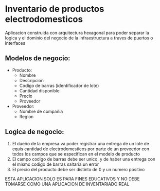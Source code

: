 # Inventario de productos electrodomesticos
Aplicacion construida con arquitectura hexagonal para poder separar la logica y el dominio del negocio de la infraestructura a traves de puertos o interfaces
## Modelos de negocio:
- Producto:
    - Nombre
    - Descripcion
    - Codigo de barras (identificador de lote)
    - Cantidad disponible
    - Precio
    - Proveedor
- Proveedor:
    - Nombre de compañia
    - Region

## Logica de negocio:
1. El dueño de la empresa va poder registrar una entrega de un lote de equis cantidad de electrodomesticos por parte de un proveedor con todos los campos que se especifican en el modelo de producto
2. El campo codigo de barras debe ser unico, y de haber una entrega con el mismo codigo de barras saltaria un error
3. El precio del producto debe ser distinto de 0 y un numero positivo

ESTA APLICACION SOLO ES PARA FINES EDUCATIVOS Y NO DEBE TOMARSE COMO UNA APLICACION DE INVENTARIADO REAL
